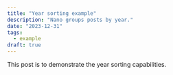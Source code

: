 ```yaml
---
title: "Year sorting example"
description: "Nano groups posts by year."
date: "2023-12-31"
tags:
  - example
draft: true
---
```


This post is to demonstrate the year sorting capabilities.
